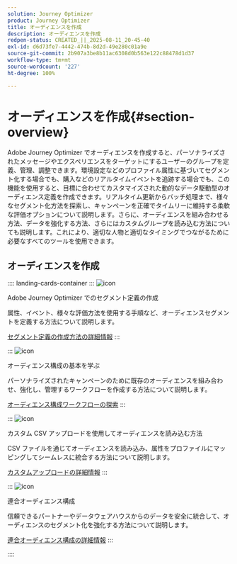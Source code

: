 ```yaml
---
solution: Journey Optimizer
product: Journey Optimizer
title: オーディエンスを作成
description: オーディエンスを作成
redpen-status: CREATED_||_2025-08-11_20-45-40
exl-id: d6d73fe7-4442-474b-8d2d-49e280c01a9e
source-git-commit: 2b907a3be8b11ac6308d0b563e122c88478d1d37
workflow-type: tm+mt
source-wordcount: '227'
ht-degree: 100%

---
```


# オーディエンスを作成{#section-overview}

Adobe Journey Optimizer でオーディエンスを作成すると、パーソナライズされたメッセージやエクスペリエンスをターゲットにするユーザーのグループを定義、管理、調整できます。環境設定などのプロファイル属性に基づいてセグメント化する場合でも、購入などのリアルタイムイベントを追跡する場合でも、この機能を使用すると、目標に合わせてカスタマイズされた動的なデータ駆動型のオーディエンス定義を作成できます。リアルタイム更新からバッチ処理まで、様々なセグメント化方法を探索し、キャンペーンを正確でタイムリーに維持する柔軟な評価オプションについて説明します。さらに、オーディエンスを組み合わせる方法、データを強化する方法、さらにはカスタムグループを読み込む方法についても説明します。これにより、適切な人物と適切なタイミングでつながるために必要なすべてのツールを使用できます。

## オーディエンスを作成

:::: landing-cards-container
:::
![icon](https://cdn.experienceleague.adobe.com/icons/list-check.svg)

Adobe Journey Optimizer でのセグメント定義の作成

属性、イベント、様々な評価方法を使用する手順など、オーディエンスセグメントを定義する方法について説明します。

[セグメント定義の作成方法の詳細情報](../using/audience/creating-a-segment-definition.md)
:::

:::
![icon](https://cdn.experienceleague.adobe.com/icons/puzzle-piece.svg)

オーディエンス構成の基本を学ぶ

パーソナライズされたキャンペーンのために既存のオーディエンスを組み合わせ、強化し、管理するワークフローを作成する方法について説明します。

[オーディエンス構成ワークフローの探索](../using/audience/get-started-audience-orchestration.md)
:::

:::
![icon](https://cdn.experienceleague.adobe.com/icons/file-upload.svg)

カスタム CSV アップロードを使用してオーディエンスを読み込む方法

CSV ファイルを通じてオーディエンスを読み込み、属性をプロファイルにマッピングしてシームレスに統合する方法について説明します。

[カスタムアップロードの詳細情報](../using/audience/custom-upload.md)
:::

:::
![icon](https://cdn.experienceleague.adobe.com/icons/shield-halved.svg)

連合オーディエンス構成

信頼できるパートナーやデータウェアハウスからのデータを安全に統合して、オーディエンスのセグメント化を強化する方法について説明します。

[連合オーディエンス構成の詳細情報](../using/audience/federated-audience-composition.md)
:::

::::
